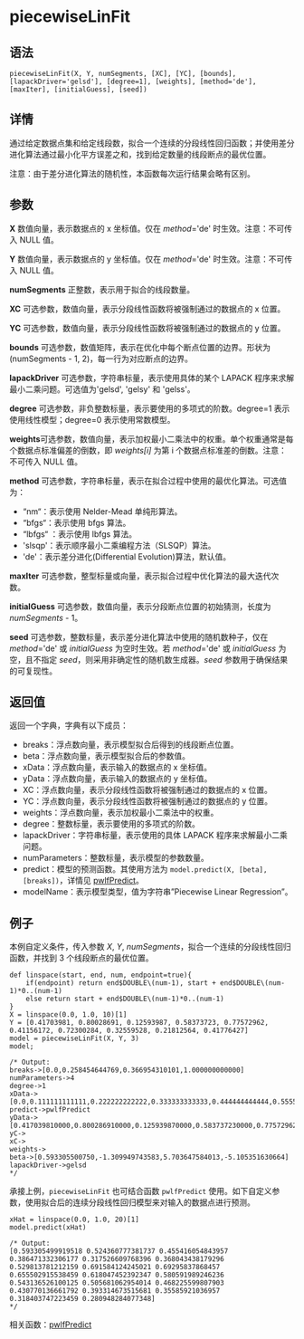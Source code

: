 # piecewiseLinFit

## 语法

`piecewiseLinFit(X, Y, numSegments, [XC], [YC], [bounds],
[lapackDriver='gelsd'], [degree=1], [weights], [method='de'], [maxIter],
[initialGuess], [seed])`

## 详情

通过给定数据点集和给定线段数，拟合一个连续的分段线性回归函数；并使用差分进化算法通过最小化平方误差之和，找到给定数量的线段断点的最优位置。

注意：由于差分进化算法的随机性，本函数每次运行结果会略有区别。

## 参数

**X** 数值向量，表示数据点的 x 坐标值。仅在 *method*='de' 时生效。注意：不可传入 NULL 值。

**Y** 数值向量，表示数据点的 y 坐标值。仅在 *method*='de' 时生效。注意：不可传入 NULL 值。

**numSegments** 正整数，表示用于拟合的线段数量。

**XC** 可选参数，数值向量，表示分段线性函数将被强制通过的数据点的 x 位置。

**YC** 可选参数，数值向量，表示分段线性函数将被强制通过的数据点的 y 位置。

**bounds** 可选参数，数值矩阵，表示在优化中每个断点位置的边界。形状为(numSegments - 1, 2)，每一行为对应断点的边界。

**lapackDriver** 可选参数，字符串标量，表示使用具体的某个 LAPACK 程序来求解最小二乘问题。可选值为'gelsd', 'gelsy' 和
'gelss'。

**degree** 可选参数，非负整数标量，表示要使用的多项式的阶数。degree=1 表示使用线性模型；degree=0 表示使用常数模型。

**weights**可选参数，数值向量，表示加权最小二乘法中的权重。单个权重通常是每个数据点标准偏差的倒数，即 *weights[i]* 为第 i
个数据点标准差的倒数。注意：不可传入 NULL 值。

**method** 可选参数，字符串标量，表示在拟合过程中使用的最优化算法。可选值为：

* “nm“：表示使用 Nelder-Mead 单纯形算法。
* “bfgs“：表示使用 bfgs 算法。
* “lbfgs“ ：表示使用 lbfgs 算法。
* 'slsqp'：表示顺序最小二乘编程方法（SLSQP）算法。
* 'de'：表示差分进化(Differential Evolution)算法，默认值。

**maxIter** 可选参数，整型标量或向量，表示拟合过程中优化算法的最大迭代次数。

**initialGuess** 可选参数，数值向量，表示分段断点位置的初始猜测，长度为 *numSegments* - 1。

**seed** 可选参数，整数标量，表示差分进化算法中使用的随机数种子，仅在 *method*='de' 或 *initialGuess*
为空时生效。若 *method*='de' 或 *initialGuess* 为空，且不指定
*seed*，则采用非确定性的随机数生成器。*seed* 参数用于确保结果的可复现性。

## 返回值

返回一个字典，字典有以下成员：

* breaks：浮点数向量，表示模型拟合后得到的线段断点位置。
* beta：浮点数向量，表示模型拟合后的参数值。
* xData：浮点数向量，表示输入的数据点的 x 坐标值。
* yData：浮点数向量，表示输入的数据点的 y 坐标值。
* XC：浮点数向量，表示分段线性函数将被强制通过的数据点的 x 位置。
* YC：浮点数向量，表示分段线性函数将被强制通过的数据点的 y 位置。
* weights：浮点数向量，表示加权最小二乘法中的权重。
* degree：整数标量，表示要使用的多项式的阶数。
* lapackDriver：字符串标量，表示使用的具体 LAPACK 程序来求解最小二乘问题。
* numParameters：整数标量，表示模型的参数数量。
* predict：模型的预测函数。其使用方法为 `model.predict(X, [beta],
  [breaks])`，详情见 [pwlfPredict](pwlfpredict.md)。
* modelName：表示模型类型，值为字符串”Piecewise Linear Regression”。

## 例子

本例自定义条件，传入参数 *X*, *Y*, *numSegments*，拟合一个连续的分段线性回归函数，并找到 3
个线段断点的最优位置。

```
def linspace(start, end, num, endpoint=true){
	if(endpoint) return end$DOUBLE\(num-1), start + end$DOUBLE\(num-1)*0..(num-1)
	else return start + end$DOUBLE\(num-1)*0..(num-1)
}
X = linspace(0.0, 1.0, 10)[1]
Y = [0.41703981, 0.80028691, 0.12593987, 0.58373723, 0.77572962, 0.41156172, 0.72300284, 0.32559528, 0.21812564, 0.41776427]
model = piecewiseLinFit(X, Y, 3)
model;

/* Output:
breaks->[0.0,0.258454644769,0.366954310101,1.000000000000]
numParameters->4
degree->1
xData->[0.0,0.111111111111,0.222222222222,0.333333333333,0.444444444444,0.555555555555,0.666666666666,0.777777777777,0.888888888888,1.000000000000]
predict->pwlfPredict
yData->[0.417039810000,0.800286910000,0.125939870000,0.583737230000,0.775729620000,0.411561720000,0.723002840000,0.325595280000,0.218125640000,0.417764270000]
yC->
xC->
weights->
beta->[0.593305500750,-1.309949743583,5.703647584013,-5.105351630664]
lapackDriver->gelsd
*/
```

承接上例，`piecewiseLinFit` 也可结合函数 `pwlfPredict`
使用。如下自定义参数，使用拟合后的连续分段线性回归模型来对输入的数据点进行预测。

```
xHat = linspace(0.0, 1.0, 20)[1]
model.predict(xHat)

/* Output:
[0.593305499919518 0.524360777381737 0.455416054843957 0.386471332306177 0.317526609768396 0.368043438179296 0.529813781212159 0.691584124245021 0.69295837868457  0.655502915538459 0.618047452392347 0.580591989246236 0.543136526100125 0.505681062954014 0.468225599807903 0.430770136661792 0.393314673515681 0.35585921036957  0.318403747223459 0.280948284077348]
*/
```

相关函数：[pwlfPredict](pwlfpredict.md)

